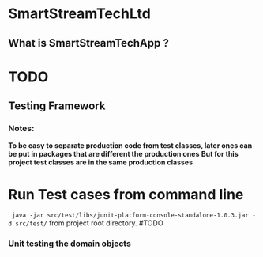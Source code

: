 # SmartStreamTechLtd

## What is SmartStreamTechApp ?
# TODO
## Testing Framework
### Notes:
<strong> To be easy to separate production code from test classes, later ones can be put in packages that are different the production ones</strong>
<strong> But for this project test classes are in the same production classes </strong>

# Run Test cases from command line
` java -jar src/test/libs/junit-platform-console-standalone-1.0.3.jar -d src/test/` 
from project root directory.
#TODO 
### Unit testing the domain objects